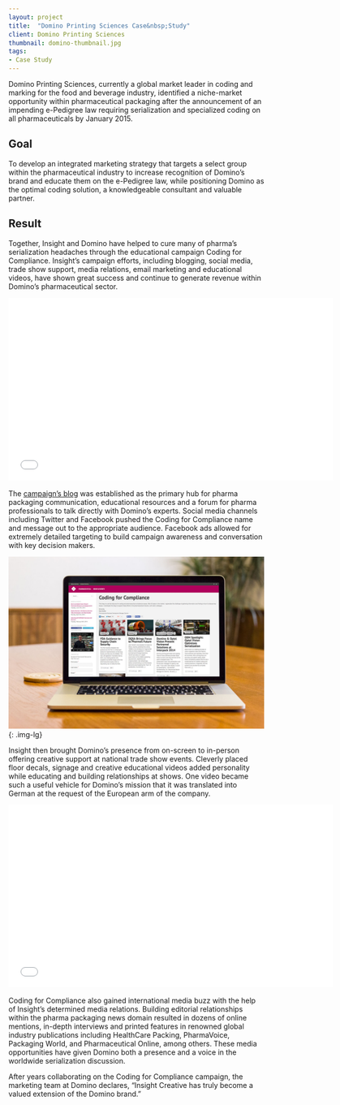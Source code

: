 ```yaml
---
layout: project
title:  "Domino Printing Sciences Case&nbsp;Study"
client: Domino Printing Sciences
thumbnail: domino-thumbnail.jpg
tags:
- Case Study
---
```


Domino Printing Sciences, currently a global market leader in coding and marking for the food and beverage industry, identified a niche-market opportunity within pharmaceutical packaging after the announcement of an impending e-Pedigree law requiring serialization and specialized coding on all pharmaceuticals by January 2015.

## Goal

To develop an integrated marketing strategy that targets a select group within the pharmaceutical industry to increase recognition of Domino’s brand and educate them on the e-Pedigree law, while positioning Domino as the optimal coding solution, a knowledgeable consultant and valuable partner.

## Result

Together, Insight and Domino have helped to cure many of pharma’s serialization headaches through the educational campaign Coding for Compliance. Insight’s campaign efforts, including blogging, social media, trade show support, media relations, email marketing and educational videos, have shown great success and continue to generate revenue within Domino’s pharmaceutical sector.

<iframe width="640" height="360" src="//www.youtube.com/embed/FEOcVkXRzcs?rel=0" frameborder="0" allowfullscreen></iframe>

The [campaign’s blog](http://codingforcompliance.com) was established as the primary hub for pharma packaging communication, educational resources and a forum for pharma professionals to talk directly with Domino’s experts. Social media channels including Twitter and Facebook pushed the Coding for Compliance name and message out to the appropriate audience. Facebook ads allowed for extremely detailed targeting to build campaign awareness and conversation with key decision makers.

![Coding for Compliance](/img/coding-for-compliance-website.jpg){: .img-lg}

Insight then brought Domino’s presence from on-screen to in-person offering creative support at national trade show events. Cleverly placed floor decals, signage and creative educational videos added personality while educating and building relationships at shows. One video became such a useful vehicle for Domino’s mission that it was translated into German at the request of the European arm of the company.

<iframe width="640" height="360" src="//www.youtube.com/embed/U5244aThOYk?rel=0" frameborder="0" allowfullscreen></iframe>

Coding for Compliance also gained international media buzz with the help of Insight’s determined media relations. Building editorial relationships within the pharma packaging news domain resulted in dozens of online mentions, in-depth interviews and printed features in renowned global industry publications including HealthCare Packing, PharmaVoice, Packaging World, and Pharmaceutical Online, among others. These media opportunities have given Domino both a presence and a voice in the worldwide serialization discussion.

After years collaborating on the Coding for Compliance campaign, the marketing team at Domino declares, “Insight Creative has truly become a valued extension of the Domino brand.”
